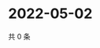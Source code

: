 # 2022-05-02

共 0 条

<!-- BEGIN WEIBO -->
<!-- 最后更新时间 Mon May 02 2022 21:35:17 GMT+0800 (China Standard Time) -->

<!-- END WEIBO -->

